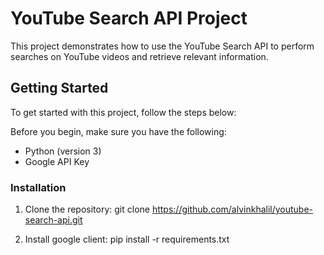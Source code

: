 # YouTube Search API Project

This project demonstrates how to use the YouTube Search API to perform searches on YouTube videos and retrieve relevant information.

## Getting Started

To get started with this project, follow the steps below:

Before you begin, make sure you have the following:

- Python (version 3)
- Google API Key

### Installation

1. Clone the repository:
   git clone https://github.com/alvinkhalil/youtube-search-api.git
   
2. Install google client:
   pip install -r requirements.txt
